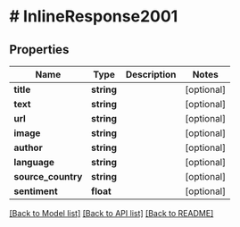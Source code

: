 # # InlineResponse2001

## Properties

Name | Type | Description | Notes
------------ | ------------- | ------------- | -------------
**title** | **string** |  | [optional]
**text** | **string** |  | [optional]
**url** | **string** |  | [optional]
**image** | **string** |  | [optional]
**author** | **string** |  | [optional]
**language** | **string** |  | [optional]
**source_country** | **string** |  | [optional]
**sentiment** | **float** |  | [optional]

[[Back to Model list]](../../README.md#models) [[Back to API list]](../../README.md#endpoints) [[Back to README]](../../README.md)
